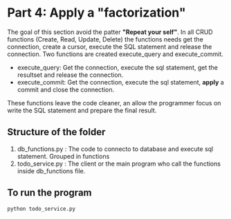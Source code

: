 # Part 4: Apply a "factorization" 


The goal of this section avoid the patter **"Repeat your self"**. In all CRUD functions (Create, Read, Update, Delete) the functions needs get the connection, create a cursor, execute the SQL statement and release the connection. 
Two functions are created execute_query and execute_commit.
- execute_query:  Get the connection, execute the sql statement, get the resultset and release the connection.
- execute_commit: Get the connection, execute the sql statement, **apply** a commit  and close the connection.

These functions leave the code cleaner, an allow the programmer focus on write the SQL statement and prepare the final result.


## Structure of the folder

1. db_functions.py : The code to connecto to database and execute sql statement. Grouped in functions
1. todo_service.py : The client or the main program who call the functions inside db_functions file.

## To run the program

```
python todo_service.py
```